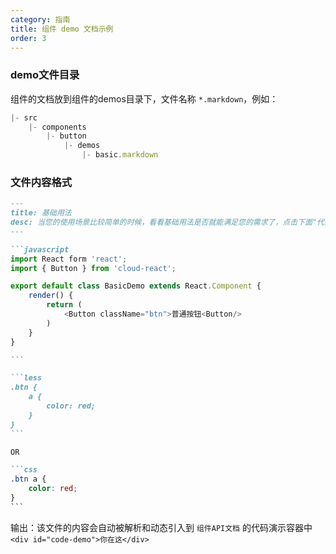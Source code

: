 ```yaml
---
category: 指南
title: 组件 demo 文档示例
order: 3
---
```


### demo文件目录
组件的文档放到组件的demos目录下，文件名称 `*.markdown`，例如：

````javascript
|- src
	|- components
		|- button
			|- demos
				|- basic.markdown
````

### 文件内容格式

````markdown
---
title: 基础用法
desc: 当您的使用场景比较简单的时候，看看基础用法是否就能满足您的需求了，点击下面"代码"按钮查看代码例子
---

```javascript
import React form 'react';
import { Button } from 'cloud-react';

export default class BasicDemo extends React.Component {
	render() {
		return (
			<Button className="btn">普通按钮<Button/>
		)
	}
}

```

```less
.btn {
	a {
		color: red;
	}
}
```

OR

```css
.btn a {
	color: red;
}
```

````

输出：该文件的内容会自动被解析和动态引入到 `组件API文档` 的代码演示容器中 `<div id="code-demo">你在这</div>`

